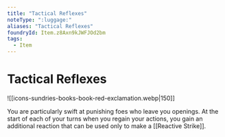 ```yaml
---
title: "Tactical Reflexes"
noteType: ":luggage:"
aliases: "Tactical Reflexes"
foundryId: Item.z8Axn9kJWFJOd2bm
tags:
  - Item
---
```


# Tactical Reflexes
![[icons-sundries-books-book-red-exclamation.webp|150]]

You are particularly swift at punishing foes who leave you openings. At the start of each of your turns when you regain your actions, you gain an additional reaction that can be used only to make a [[Reactive Strike]].
